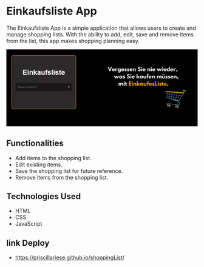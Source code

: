 # Einkaufsliste App

The Einkaufsliste App is a simple application that allows users to create and manage shopping lists. With the ability to add, edit, save and remove items from the list, this app makes shopping planning easy.

![Screenshot do Einkaufsliste App](/img/einkaufen.JPG)

## Functionalities

- Add items to the shopping list.
- Edit existing items.
- Save the shopping list for future reference.
- Remove items from the shopping list.


## Technologies Used

- HTML
- CSS
- JavaScript

## link Deploy
- https://priscillariese.github.io/shoppingList/

